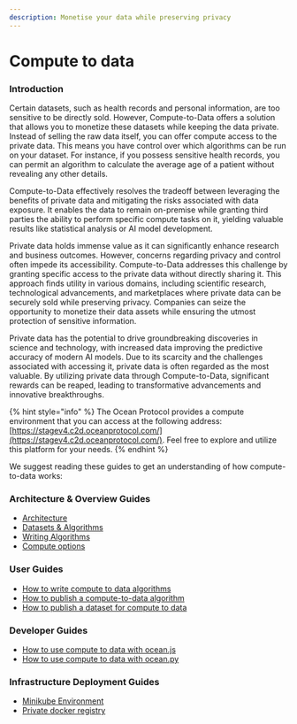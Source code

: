 ```yaml
---
description: Monetise your data while preserving privacy
---
```


# Compute to data

### Introduction

Certain datasets, such as health records and personal information, are too sensitive to be directly sold. However, Compute-to-Data offers a solution that allows you to monetize these datasets while keeping the data private. Instead of selling the raw data itself, you can offer compute access to the private data. This means you have control over which algorithms can be run on your dataset. For instance, if you possess sensitive health records, you can permit an algorithm to calculate the average age of a patient without revealing any other details.

Compute-to-Data effectively resolves the tradeoff between leveraging the benefits of private data and mitigating the risks associated with data exposure. It enables the data to remain on-premise while granting third parties the ability to perform specific compute tasks on it, yielding valuable results like statistical analysis or AI model development.

Private data holds immense value as it can significantly enhance research and business outcomes. However, concerns regarding privacy and control often impede its accessibility. Compute-to-Data addresses this challenge by granting specific access to the private data without directly sharing it. This approach finds utility in various domains, including scientific research, technological advancements, and marketplaces where private data can be securely sold while preserving privacy. Companies can seize the opportunity to monetize their data assets while ensuring the utmost protection of sensitive information.

Private data has the potential to drive groundbreaking discoveries in science and technology, with increased data improving the predictive accuracy of modern AI models. Due to its scarcity and the challenges associated with accessing it, private data is often regarded as the most valuable. By utilizing private data through Compute-to-Data, significant rewards can be reaped, leading to transformative advancements and innovative breakthroughs.

{% hint style="info" %}
The Ocean Protocol provides a compute environment that you can access at the following address: [https://stagev4.c2d.oceanprotocol.com/](https://stagev4.c2d.oceanprotocol.com/). Feel free to explore and utilize this platform for your needs.
{% endhint %}

We suggest reading these guides to get an understanding of how compute-to-data works:

### Architecture & Overview Guides

* [Architecture](compute-to-data-architecture.md)
* [Datasets & Algorithms](compute-to-data-datasets-algorithms.md)
* [Writing Algorithms](compute-to-data-algorithms.md)
* [Compute options](compute-options.md)

### User Guides

* [How to write compute to data algorithms](../../user-guides/compute-to-data/make-a-boss-c2d-algorithm.md)
* [How to publish a compute-to-data algorithm](../../user-guides/compute-to-data/publish-a-c2d-algorithm-nft.md)
* [How to publish a dataset for compute to data](../../user-guides/compute-to-data/publish-a-c2d-data-nft.md)

### Developer Guides

* [How to use compute to data with ocean.js](../ocean.js/cod-asset.md)
* [How to use compute to data with ocean.py](../ocean.py/compute-flow.md)

### Infrastructure Deployment Guides

* [Minikube Environment](../../infrastructure/compute-to-data-minikube.md)
* [Private docker registry](../../infrastructure/compute-to-data-docker-registry.md)
